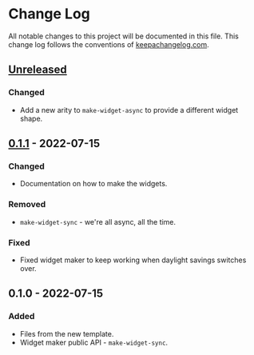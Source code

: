# Change Log
All notable changes to this project will be documented in this file. This change log follows the conventions of [keepachangelog.com](http://keepachangelog.com/).

## [Unreleased]
### Changed
- Add a new arity to `make-widget-async` to provide a different widget shape.

## [0.1.1] - 2022-07-15
### Changed
- Documentation on how to make the widgets.

### Removed
- `make-widget-sync` - we're all async, all the time.

### Fixed
- Fixed widget maker to keep working when daylight savings switches over.

## 0.1.0 - 2022-07-15
### Added
- Files from the new template.
- Widget maker public API - `make-widget-sync`.

[Unreleased]: https://github.com/dot/cljnect4wss/compare/0.1.1...HEAD
[0.1.1]: https://github.com/dot/cljnect4wss/compare/0.1.0...0.1.1
